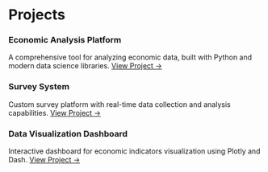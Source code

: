 # Projects


### Economic Analysis Platform
A comprehensive tool for analyzing economic data, built with Python and modern data science libraries.
[View Project →](https://github.com/yourusername/project1)

### Survey System
Custom survey platform with real-time data collection and analysis capabilities.
[View Project →](https://github.com/yourusername/project2)

### Data Visualization Dashboard
Interactive dashboard for economic indicators visualization using Plotly and Dash.
[View Project →](https://github.com/yourusername/project3)